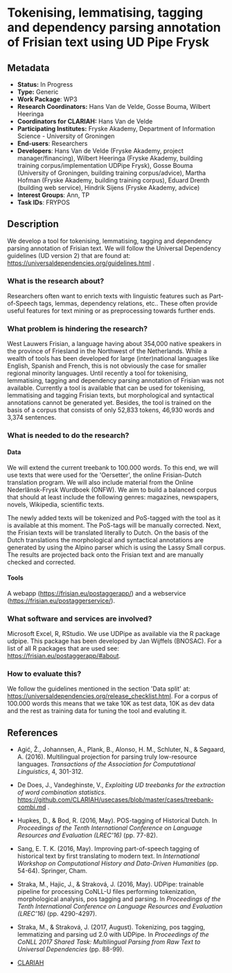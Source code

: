 # Tokenising, lemmatising, tagging and dependency parsing annotation of Frisian text using UD Pipe Frysk

## Metadata

* **Status:**  In Progress
* **Type:** Generic
* **Work Package**: WP3
* **Research Coordinators:**  Hans Van de Velde, Gosse Bouma, Wilbert Heeringa
* **Coordinators for CLARIAH:**  Hans Van de Velde
* **Participating Institutes:** Fryske Akademy, Department of Information Science - University of Groningen
* **End-users**: Researchers
* **Developers**: Hans Van de Velde (Fryske Akademy, project manager/financing), Wilbert Heeringa (Fryske Akademy, building training corpus/implementation UDPipe Frysk), Gosse Bouma (University of Groningen, building training corpus/advice), Martha Hofman (Fryske Akademy, building training corpus), Eduard Drenth (building web service), Hindrik Sijens (Fryske Akademy, advice)
* **Interest Groups**: Ann, TP
* **Task IDs**: FRYPOS

## Description

We develop a tool for tokenising, lemmatising, tagging and dependency parsing annotation of Frisian text. We will follow the Universal Dependency guidelines (UD version 2) that are found at: https://universaldependencies.org/guidelines.html .

### What is the research about?

Researchers often want to enrich texts with linguistic features such as Part-of-Speech tags, lemmas, dependency relations, etc.. These often provide useful features for text mining or as preprocessing towards further ends.

### What problem is hindering the research?

West Lauwers Frisian, a language having about 354,000 native speakers in the province of Friesland in the Northwest of the Netherlands. While a wealth of tools has been developed for large (inter)national languages like English, Spanish and French, this is not obviously the case for smaller regional minority languages. Until recently a tool for tokenising, lemmatising, tagging and dependency parsing annotation of Frisian was not available. Currently a tool is available that can be used for tokenising, lemmatising and tagging Frisian texts, but morphological and syntactical annotations cannot be generated yet. Besides, the tool is trained on the basis of a corpus that consists of only 52,833 tokens, 46,930 words and 3,374 sentences.

### What is needed to do the research?

#### Data

We will extend the current treebank to 100.000 words. To this end, we will use texts that were used for the 'Oersetter', the online Frisian-Dutch translation program. We will also include material from the Online Nederlânsk-Frysk Wurdboek (ONFW). We aim to build a balanced corpus that should at least include the following genres: magazines, newspapers, novels, Wikipedia, scientific texts.

The newly added texts will be tokenized and PoS-tagged with the tool as it is available at this moment. The PoS-tags will be manually corrected. Next, the Frisian texts will be translated literally to Dutch. On the basis of the Dutch translations the morphological and syntactical annotations are generated by using the Alpino parser which is using the Lassy Small corpus. The results are projected back onto the Frisian text and are manually checked and corrected.

#### Tools

A webapp (https://frisian.eu/postaggerapp/) and a webservice (https://frisian.eu/postaggerservice/).

### What software and services are involved?

Microsoft Excel, R, RStudio. We use UDPipe as available via the R package udpipe. This package has been developed by Jan Wijffels (BNOSAC). For a list of all R packages that are used see: https://frisian.eu/postaggerapp/#about.

### How to evaluate this?

We follow the guidelines mentioned in the section 'Data split' at: https://universaldependencies.org/release_checklist.html. For a corpus of 100.000 words this means that we take 10K as test data, 10K as dev data and the rest as training data for tuning the tool and evaluting it.

## References

* Agić, Ž., Johannsen, A., Plank, B., Alonso, H. M., Schluter, N., & Søgaard, A. (2016). Multilingual projection for parsing truly low-resource languages. *Transactions of the Association for Computational Linguistics*, 4, 301-312.

* De Does, J., Vandeghinste, V., *Exploiting UD treebanks for the extraction of word combination statistics*. https://github.com/CLARIAH/usecases/blob/master/cases/treebank-combi.md .

* Hupkes, D., & Bod, R. (2016, May). POS-tagging of Historical Dutch. In *Proceedings of the Tenth International Conference on Language Resources and Evaluation (LREC'16)* (pp. 77-82).

* Sang, E. T. K. (2016, May). Improving part-of-speech tagging of historical text by first translating to modern text. In *International Workshop on Computational History and Data-Driven Humanities* (pp. 54-64). Springer, Cham.

* Straka, M., Hajic, J., & Straková, J. (2016, May). UDPipe: trainable pipeline for processing CoNLL-U files performing tokenization, morphological analysis, pos tagging and parsing. In *Proceedings of the Tenth International Conference on Language Resources and Evaluation (LREC'16)* (pp. 4290-4297).

* Straka, M., & Straková, J. (2017, August). Tokenizing, pos tagging, lemmatizing and parsing ud 2.0 with UDPipe. In *Proceedings of the CoNLL 2017 Shared Task: Multilingual Parsing from Raw Text to Universal Dependencies* (pp. 88-99).

* [CLARIAH](https://clariah.nl)

